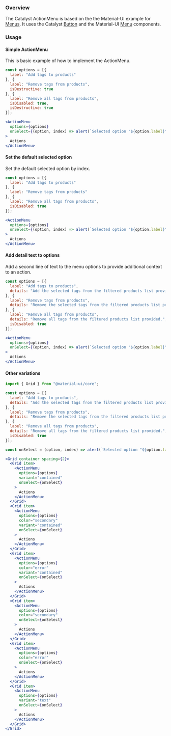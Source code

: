 ### Overview

The Catalyst ActionMenu is based on the the Material-UI example for [Menus](https://material-ui.com/components/menus/). It uses the Catalyst [Button](https://catalyst.reactioncommerce.com/#/Components/Actions/Button) and the Material-UI [Menu](https://material-ui.com/api/menu/) components.

### Usage

#### Simple ActionMenu

This is basic example of how to implement the ActionMenu.

```jsx
const options = [{
  label: "Add tags to products"
}, {
  label: "Remove tags from products",
  isDestructive: true
}, {
  label: "Remove all tags from products",
  isDisabled: true,
  isDestructive: true
}];

<ActionMenu
  options={options}
  onSelect={(option, index) => alert(`Selected option "${option.label}" at index (${index})`)}
>
  Actions
</ActionMenu>
```

#### Set the default selected option

Set the default selected option by index.

```jsx
const options = [{
  label: "Add tags to products"
}, {
  label: "Remove tags from products"
}, {
  label: "Remove all tags from products",
  isDisabled: true
}];

<ActionMenu
  options={options}
  onSelect={(option, index) => alert(`Selected option "${option.label}" at index (${index})`)}
>
  Actions
</ActionMenu>
```

#### Add detail text to options

Add a second line of text to the menu options to provide additional context to an action.

```jsx
const options = [{
  label: "Add tags to products",
  details: "Add the selected tags from the filtered products list provided."
}, {
  label: "Remove tags from products",
  details: "Remove the selected tags from the filtered products list provided."
}, {
  label: "Remove all tags from products",
  details: "Remove all tags from the filtered products list provided.",
  isDisabled: true
}];

<ActionMenu
  options={options}
  onSelect={(option, index) => alert(`Selected option "${option.label}" at index (${index})`)}
>
  Actions
</ActionMenu>
```

#### Other variations

```jsx
import { Grid } from "@material-ui/core";

const options = [{
  label: "Add tags to products",
  details: "Add the selected tags from the filtered products list provided."
}, {
  label: "Remove tags from products",
  details: "Remove the selected tags from the filtered products list provided."
}, {
  label: "Remove all tags from products",
  details: "Remove all tags from the filtered products list provided.",
  isDisabled: true
}];

const onSelect = (option, index) => alert(`Selected option "${option.label}" at index (${index})`);

<Grid container spacing={2}>
  <Grid item>
    <ActionMenu
      options={options}
      variant="contained"
      onSelect={onSelect}
    >
      Actions
    </ActionMenu>
  </Grid>
  <Grid item>
    <ActionMenu
      options={options}
      color="secondary"
      variant="contained"
      onSelect={onSelect}
    >
      Actions
    </ActionMenu>
  </Grid>
  <Grid item>
    <ActionMenu
      options={options}
      color="error"
      variant="contained"
      onSelect={onSelect}
    >
      Actions
    </ActionMenu>
  </Grid>
  <Grid item>
    <ActionMenu
      options={options}
      color="secondary"
      onSelect={onSelect}
    >
      Actions
    </ActionMenu>
  </Grid>
  <Grid item>
    <ActionMenu
      options={options}
      color="error"
      onSelect={onSelect}
    >
      Actions
    </ActionMenu>
  </Grid>
  <Grid item>
    <ActionMenu
      options={options}
      variant="text"
      onSelect={onSelect}
    >
      Actions
    </ActionMenu>
  </Grid>
</Grid>
```